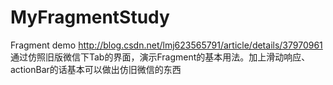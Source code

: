 # MyFragmentStudy
Fragment demo http://blog.csdn.net/lmj623565791/article/details/37970961
通过仿照旧版微信下Tab的界面，演示Fragment的基本用法。加上滑动响应、actionBar的话基本可以做出仿旧微信的东西
